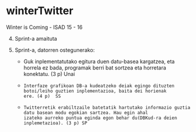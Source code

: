 # winterTwitter
Winter is Coming - ISAD 15 - 16

 4. Sprint-a amaituta


 5. Sprint-a, datorren ostegunerako:

    -   Guk inplementatutako egitura duen datu-basea kargatzea, eta horrela ez bada, programak berri bat sortzea eta             horretara   konektatu. (3 p) Unai
    
    -	  Interfaze grafikoan DB-a kudeatzeko deiak egingo dituzten botoi/leiho guztien inplementazioa, baita dei horienak         ere. (4 p)  SS
    
    -	  Twitterretik erabiltzaile batetatik hartutako informazio guztia datu basean modu egokian sartzea. Hau egin ahal          izateko aurreko puntua eginda egon behar du(DBKud-ra deien inplemetazioa). (3 p) SP

